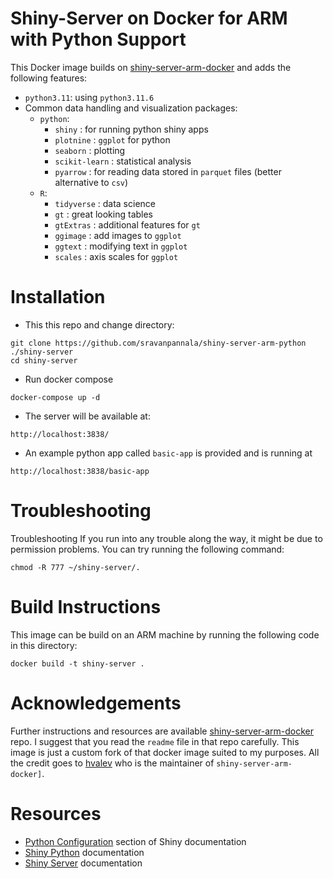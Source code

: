 # Shiny-Server on Docker for ARM with Python Support

This Docker image builds on [shiny-server-arm-docker](https://github.com/hvalev/shiny-server-arm-docker) and adds the following features:
- `python3.11`: using `python3.11.6`
- Common data handling and visualization packages:
    - `python`:
        - `shiny` : for running python shiny apps
        - `plotnine` : `ggplot` for python
        - `seaborn` : plotting
        - `scikit-learn` : statistical analysis
        - `pyarrow` : for reading data stored in `parquet` files (better alternative to `csv`)
    - `R`:
        - `tidyverse` : data science
        - `gt` : great looking tables
        - `gtExtras` : additional features for `gt`
        - `ggimage` : add images to `ggplot`
        - `ggtext` : modifying text in `ggplot`
        - `scales` : axis scales for `ggplot`

# Installation
- This this repo and change directory:
```
git clone https://github.com/sravanpannala/shiny-server-arm-python ./shiny-server
cd shiny-server
```
- Run docker compose
```
docker-compose up -d
```
- The server will be available at:
```
http://localhost:3838/
```
- An example python app called `basic-app` is provided and is running at 
```
http://localhost:3838/basic-app

```
# Troubleshooting
Troubleshooting
If you run into any trouble along the way, it might be due to permission problems. You can try running the following command: 
```
chmod -R 777 ~/shiny-server/.

```

# Build Instructions
This image can be build on an ARM machine by running the following code in this directory:
```
docker build -t shiny-server .
```

# Acknowledgements
Further instructions and resources are available [shiny-server-arm-docker](https://github.com/hvalev/shiny-server-arm-docker) repo.
I suggest that you read the `readme` file in that repo carefully. This image is just a custom fork of that docker image suited to my purposes.
All the credit goes to [hvalev](https://github.com/hvalev) who is the maintainer of `shiny-server-arm-docker]`.

# Resources
- [Python Configuration](https://shiny.posit.co/py/docs/deploy.html#configure-python) section of Shiny documentation
- [Shiny Python](https://shiny.posit.co/py/docs/overview.html) documentation
- [Shiny Server](https://docs.posit.co/shiny-server/) documentation

